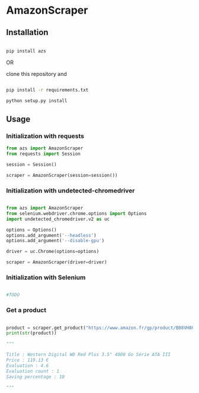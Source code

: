 # AmazonScraper

## Installation

``` bash

pip install azs

```

OR

clone this repository and

``` bash

pip install -r requirements.txt

python setup.py install

```

## Usage

### Initialization with requests

``` python
from azs import AmazonScraper
from requests import Session

session = Session()

scraper = AmazonScraper(session=session())

```

### Initialization with undetected-chromedriver

``` python

from azs import AmazonScraper
from selenium.webdriver.chrome.options import Options
import undetected_chromedriver.v2 as uc

options = Options()
options.add_argument('--headless')
options.add_argument('--disable-gpu')

driver = uc.Chrome(options=options)

scraper = AmazonScraper(driver=driver)

```

### Initialization with Selenium

``` python

#TODO

```

### Get a product

``` python

product = scraper.get_product("https://www.amazon.fr/gp/product/B08VH8C3WZ")
print(str(product))

"""

Title : Western Digital WD Red Plus 3.5" 4000 Go Série ATA III
Price : 119.13 €
Evaluation : 4.6
Evaluation count : 1
Saving percentage : 10

"""
```